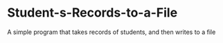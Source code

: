 # Student-s-Records-to-a-File
A simple program that takes records of students, and then writes to a file
